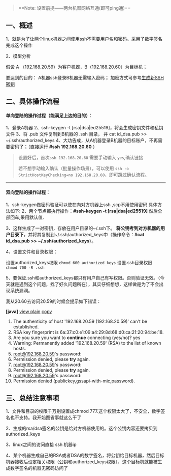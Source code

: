 > ==Note: 设置前提——两台机器网络互通(即可ping通)==

## 一、概述

1、就是为了让两个linux机器之间使用ssh不需要用户名和密码。采用了数字签名完成这个操作

2、模型分析

假设 A （192.168.20.59）为客户机器，B（192.168.20.60）为目标机；

要达到的目的：
A机器ssh登录B机器无需输入密码；
加密方式可参考[生成新SSH密钥](https://docs.github.com/zh/authentication/connecting-to-github-with-ssh/generating-a-new-ssh-key-and-adding-it-to-the-ssh-agent#generating-a-new-ssh-key)

## 二、具体操作流程 

#### 单向登陆的操作过程（能满足上边的目的）：

1、登录A机器
2、ssh-keygen -t [rsa|dsa|ed25519]，将会生成密钥文件和私钥文件
3、将 .pub 文件复制到B机器的 .ssh 目录， 并 cat id_dsa.pub >> ~/.ssh/authorized_keys
4、大功告成，从A机器登录B机器的目标账户，不再需要密码了；（直接运行 **#ssh 192.168.20.60** ）

> 设置好后，首次`ssh 192.168.20.60` 需要手动输入 `yes`,确认链接
>
> 若不想手动输入确认（批量操作场景），可以使用 `ssh -o StrictHostKeyChecking=no 192.168.20.60`，即可跳过确认流程。

---

#### 双向登陆的操作过程：

1、ssh-keygen做密码验证可以使在向对方机器上ssh ,scp不用使用密码.具体方法如下:
2、两个节点都执行操作：**#ssh-keygen -t [rsa|dsa|ed25519]**
 然后全部回车,采用默认值.

3、这样生成了一对密钥，存放在用户目录的~/.ssh下。
**将公钥考到对方机器的用户目录下**，并将其复制到~/.ssh/authorized_keys中（操作命令：**#cat id_dsa.pub >> ~/.ssh/authorized_keys**）。



4、设置文件和目录权限：

设置authorized_keys权限
`chmod 600 authorized_keys`
设置.ssh目录权限
` chmod 700 -R .ssh`

 

5、要保证.ssh和authorized_keys都只有用户自己有写权限。否则验证无效。（今天就是遇到这个问题，找了好久问题所在），其实仔细想想，这样做是为了不会出现系统漏洞。

我从20.60去访问20.59的时候会提示如下错误：

**[java]** [view plain](http://blog.csdn.net/kongqz/article/details/6338690#) [copy](http://blog.csdn.net/kongqz/article/details/6338690#)

1. The authenticity of host '192.168.20.59 (192.168.20.59)' can't be established. 
2. RSA key fingerprint is 6a:37:c0:e1:09:a4:29:8d:68:d0:ca:21:20:94:be:18. 
3. Are you sure you want to **continue** connecting (yes/no)? yes 
4. Warning: Permanently added '192.168.20.59' (RSA) to the list of known hosts. 
5. root@192.168.20.59's password:  
6. Permission denied, please **try** again. 
7. root@192.168.20.59's password:  
8. Permission denied, please **try** again. 
9. root@192.168.20.59's password:  
10. Permission denied (publickey,gssapi-with-mic,password). 

## 三、总结注意事项

1、文件和目录的权限千万别设置成chmod 777.这个权限太大了，不安全，数字签名也不支持。我开始图省事就这么干了

2、生成的rsa/dsa签名的公钥是给对方机器使用的。这个公钥内容还要拷贝到authorized_keys

3、linux之间的访问直接 ssh 机器ip

4、某个机器生成自己的RSA或者DSA的数字签名，将公钥给目标机器，然后目标机器接收后设定相关权限（公钥和authorized_keys权限），这个目标机就能被生成数字签名的机器无密码访问了